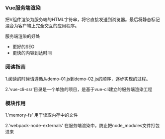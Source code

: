 ### Vue服务端渲染
把V组件渲染为服务端的HTML字符串，将它直接发送到浏览器。最后将静态标记混合为客户端上完全交互的应用程序。

服务端渲染的好处
- 更好的SEO
- 更快的内容到达时间

### 阅读指南
1.阅读的时候请遵循从demo-01.js到demo-02.js的顺序，逐步实现的过程。

2.'vue-cli-ssr'目录是一个单独的项目，是基于vue-cli建立的服务端渲染工程

### 模块作用
1.'memory-fs'   用于读取内存中的文件

2.'webpack-node-externals'  在服务端渲染中，防止把node_modules文件打包进来